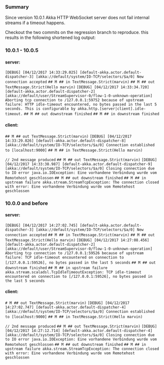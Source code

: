 ### Summary
Since version 10.0.1 Akka HTTP WebSocket server does not fail
internal streams if a timeout happens.

Checkout the two commits on the regression branch to reproduce.
this results in the following shortened log output:

### 10.0.1 - 10.0.5

#### server:

`[DEBUG] [04/12/2017 14:33:29.025] [default-akka.actor.default-dispatcher-3] [akka://default/system/IO-TCP/selectors/$a/0] New connection accepted`
`## M ## in TextMessage.Strict(marvin)`
`## M ## out TextMessage.Strict(Hello marvin)`
`[DEBUG] [04/12/2017 14:33:34.720] [default-akka.actor.default-dispatcher-2] [akka://default/user/StreamSupervisor-0/flow-1-0-unknown-operation] Aborting tcp connection to /127.0.0.1:59752 because of upstream failure: HTTP idle-timeout encountered, no bytes passed in the last 5 seconds. This is configurable by akka.http.[server|client].idle-timeout.`
`## M ## out downstream finished`
`## M ## in downstream finished`

#### client:

`## M ## out TextMessage.Strict(marvin)`
`[DEBUG] [04/12/2017 14:33:29.026] [default-akka.actor.default-dispatcher-8] [akka://default/system/IO-TCP/selectors/$a/0] Connection established to [localhost:9000]`
`## M ## in TextMessage.Strict(Hello marvin)`

`// 2nd message produced`
`## M ## out TextMessage.Strict(marvin)`
`[DEBUG] [04/12/2017 14:33:38.987] [default-akka.actor.default-dispatcher-9] [akka://default/system/IO-TCP/selectors/$a/0] Closing connection due to IO error java.io.IOException: Eine vorhandene Verbindung wurde vom Remotehost geschlossen`
`## M ## out downstream finished`
`## M ## in upstream failure akka.stream.StreamTcpException: The connection closed with error: Eine vorhandene Verbindung wurde vom Remotehost geschlossen`

### 10.0.0 and before

#### server:

`[DEBUG] [04/12/2017 14:27:02.745] [default-akka.actor.default-dispatcher-3] [akka://default/system/IO-TCP/selectors/$a/0] New connection accepted`
`## M ## in TextMessage.Strict(marvin)`
`## M ## out TextMessage.Strict(Hello marvin)`
`[DEBUG] [04/12/2017 14:27:08.456] [default-akka.actor.default-dispatcher-2] [akka://default/user/StreamSupervisor-0/flow-1-0-unknown-operation] Aborting tcp connection to /127.0.0.1:59526 because of upstream failure: TCP idle-timeout encountered on connection to [/127.0.0.1:59526], no bytes passed in the last 5 seconds`
`## M ## out downstream finished`
`## M ## in upstream failure akka.stream.scaladsl.TcpIdleTimeoutException: TCP idle-timeout encountered on connection to [/127.0.0.1:59526], no bytes passed in the last 5 seconds`

#### client:

`# M ## out TextMessage.Strict(marvin)`
`[DEBUG] [04/12/2017 14:27:02.747] [default-akka.actor.default-dispatcher-4] [akka://default/system/IO-TCP/selectors/$a/0] Connection established to [localhost:9000]`
`## M ## in TextMessage.Strict(Hello marvin)`

`// 2nd message produced`
`## M ## out TextMessage.Strict(marvin)`
`[DEBUG] [04/12/2017 14:27:12.714] [default-akka.actor.default-dispatcher-4] [akka://default/system/IO-TCP/selectors/$a/0] Closing connection due to IO error java.io.IOException: Eine vorhandene Verbindung wurde vom Remotehost geschlossen`
`## M ## out downstream finished`
`## M ## in upstream failure akka.stream.StreamTcpException: The connection closed with error: Eine vorhandene Verbindung wurde vom Remotehost geschlossen`
